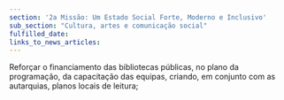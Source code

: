 ```yaml
---
section: '2a Missão: Um Estado Social Forte, Moderno e Inclusivo'
sub_section: "Cultura, artes e comunicação social"
fulfilled_date:
links_to_news_articles:
---
```


Reforçar o financiamento das bibliotecas públicas, no plano da programação, da capacitação das equipas, criando, em conjunto com as autarquias, planos locais de leitura;